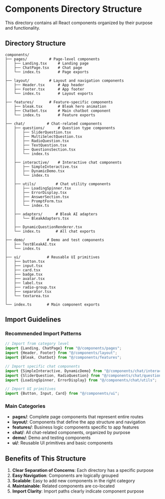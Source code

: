 # Components Directory Structure

This directory contains all React components organized by their purpose and functionality.

## Directory Structure

```
components/
├── pages/          # Page-level components
│   ├── Landing.tsx     # Landing page
│   ├── ChatPage.tsx    # Chat page
│   └── index.ts        # Page exports
│
├── layout/         # Layout and navigation components
│   ├── Header.tsx      # App header
│   ├── Footer.tsx      # App footer
│   └── index.ts        # Layout exports
│
├── features/       # Feature-specific components
│   ├── bleak.tsx       # Bleak hero animation
│   ├── Chatbot.tsx     # Main chatbot component
│   └── index.ts        # Feature exports
│
├── chat/          # Chat-related components
│   ├── questions/      # Question type components
│   │   ├── SliderQuestion.tsx
│   │   ├── MultiSelectQuestion.tsx
│   │   ├── RadioQuestion.tsx
│   │   ├── TextQuestion.tsx
│   │   ├── QuestionsSection.tsx
│   │   └── index.ts
│   │
│   ├── interactive/    # Interactive chat components
│   │   ├── SimpleInteractive.tsx
│   │   ├── DynamicDemo.tsx
│   │   └── index.ts
│   │
│   ├── utils/         # Chat utility components
│   │   ├── LoadingSpinner.tsx
│   │   ├── ErrorDisplay.tsx
│   │   ├── AnswerSection.tsx
│   │   ├── PromptForm.tsx
│   │   └── index.ts
│   │
│   ├── adapters/      # Bleak AI adapters
│   │   └── BleakAdapters.tsx
│   │
│   ├── DynamicQuestionRenderer.tsx
│   └── index.ts       # All chat exports
│
├── demo/          # Demo and test components
│   ├── TestBleakAI.tsx
│   └── index.ts
│
├── ui/            # Reusable UI primitives
│   ├── button.tsx
│   ├── input.tsx
│   ├── card.tsx
│   ├── badge.tsx
│   ├── avatar.tsx
│   ├── label.tsx
│   ├── radio-group.tsx
│   ├── separator.tsx
│   └── textarea.tsx
│
└── index.ts       # Main component exports
```

## Import Guidelines

### Recommended Import Patterns

```typescript
// Import from category level
import {Landing, ChatPage} from "@/components/pages";
import {Header, Footer} from "@/components/layout";
import {Bleak, Chatbot} from "@/components/features";

// Import specific chat components
import {SimpleInteractive, DynamicDemo} from "@/components/chat/interactive";
import {SliderQuestion, RadioQuestion} from "@/components/chat/questions";
import {LoadingSpinner, ErrorDisplay} from "@/components/chat/utils";

// Import UI primitives
import {Button, Input, Card} from "@/components/ui";
```

### Main Categories

- **pages/**: Complete page components that represent entire routes
- **layout/**: Components that define the app structure and navigation
- **features/**: Business logic components specific to app features
- **chat/**: All chat-related components, organized by purpose
- **demo/**: Demo and testing components
- **ui/**: Reusable UI primitives and basic components

## Benefits of This Structure

1. **Clear Separation of Concerns**: Each directory has a specific purpose
2. **Easy Navigation**: Components are logically grouped
3. **Scalable**: Easy to add new components in the right category
4. **Maintainable**: Related components are co-located
5. **Import Clarity**: Import paths clearly indicate component purpose
